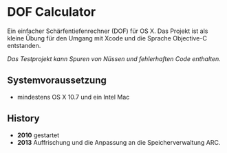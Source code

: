 # DOF Calculator

Ein einfacher Schärfentiefenrechner (DOF) für OS X. Das Projekt ist als kleine
Übung für den Umgang mit Xcode und die Sprache Objective-C entstanden.

*Das Testprojekt kann Spuren von Nüssen und fehlerhaften Code enthalten.*

## Systemvoraussetzung

- mindestens OS X 10.7 und ein Intel Mac

## History

- **2010** gestartet
- **2013** Auffrischung und die Anpassung an die Speicherverwaltung ARC.
